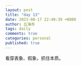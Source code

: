 ```yaml
---
layout: post
title: "day 13"
date: 2023-08-17 22:49:39 +0800
author: 丘海东 
tags: daily
comments: true
categories: personal
published: true
---
```

看穿表象、假象，抓住本质。

